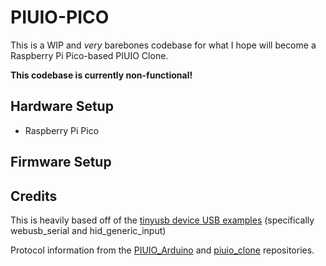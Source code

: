 # PIUIO-PICO

This is a WIP and *very* barebones codebase for what I hope will become a Raspberry Pi Pico-based PIUIO Clone.

**This codebase is currently non-functional!**

## Hardware Setup
 - Raspberry Pi Pico

## Firmware Setup

## Credits
This is heavily based off of the [tinyusb device USB examples](https://github.com/hathach/tinyusb/tree/master/examples/device) (specifically webusb_serial and hid_generic_input)

Protocol information from the [PIUIO_Arduino](https://github.com/ckdur/PIUIO_Arduino/) and [piuio_clone](https://github.com/racerxdl/piuio_clone/) repositories.
